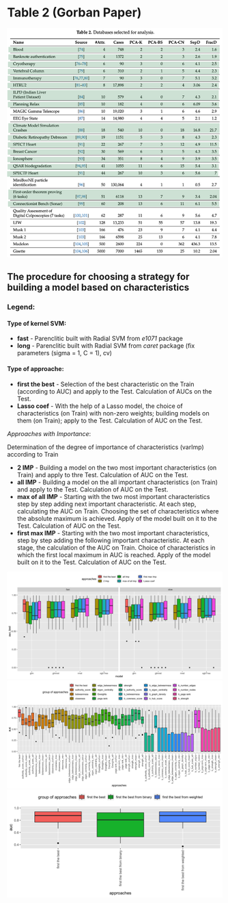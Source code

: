 # Table 2 (Gorban Paper)
![Image](TABLE2.png)

## The procedure for choosing a strategy for building a model based on characteristics
### Legend:
#### Type of kernel SVM:
- **fast** - Parenclitic built with Radial SVM from *e1071* package 
- **long** - Parenclitic built with Radial SVM from *caret* package (fix parameters (sigma = 1, C = 1), cv)
#### Type of approache:
- **first the best** - Selection of the best characteristic on the Train (according to AUC) and apply to the Test. Calculation of AUCs on the Test.
- **Lasso coef** - With the help of a Lasso model, the choice of characteristics (on Train) with non-zero weights; building models on them (on Train); apply to the Test. Calculation of AUC on the Test.

*Approaches with Importance*:

Determination of the degree of importance of characteristics (varImp) according to Train
- **2 IMP** - Building a model on the two most important characteristics (on Train) and apply to thre Test. Calculation of AUC on the Test. 
- **all IMP** - Building a model on the all important characteristics (on Train) and apply to the Test. Calculation of AUC on the Test. 
- **max of all IMP** - Starting with the two most important characteristics step by step adding next important characteristic. At each step, calculating the AUC on Train. Choosing the set of characteristics where the absolute maximum is achieved. Apply of the model built on it to the Test. Calculation of AUC on the Test. 
- **first max IMP** - Starting with the two most important characteristics, step by step adding the following important characteristic. At each stage, the calculation of the AUC on Train. Choice of characteristics in which the first local maximum in AUC is reached. Apply of the model built on it to the Test. Calculation of AUC on the Test. 

![Image](approaches.png)
![Image](approaches_with_ch.png)
![Image](approaches_one_from_bin_or_weihghted.png)
